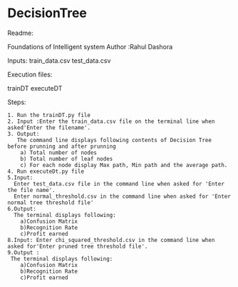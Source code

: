 # DecisionTree

Readme:

Foundations of Intelligent system
Author :Rahul Dashora

Inputs:
train_data.csv
test_data.csv

Execution files:

trainDT
executeDT

Steps:

	1. Run the trainDT.py file
	2. Input :Enter the train_data.csv file on the terminal line when asked'Enter the filename'.
	3. Output:
	   The command line displays following contents of Decision Tree before prunning and after prunning
  		a) Total number of nodes
  		b) Total number of leaf nodes
  		c) For each node display Max path, Min path and the average path. 
	4. Run executeDt.py file
	5.Input: 
	  Enter test_data.csv file in the command line when asked for 'Enter the file name'.
	  Enter normal_threshold.csv in the command line when asked for 'Enter normal tree threshold file'
	6.Output:
	  The terminal displays following:
		a)Confusion Matrix
		b)Recognition Rate
		c)Profit earned
	8.Input: Enter chi_squared_threshold.csv in the command line when asked for'Enter pruned tree threshold file'.
	9.Output :
	 The terminal displays following:
		a)Confusion Matrix
		b)Recognition Rate
		c)Profit earned
